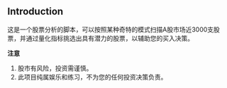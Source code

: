 ## Introduction

这是一个股票分析的脚本，可以按照某种奇特的模式扫描A股市场近3000支股票，并通过量化指标挑选出具有潜力的股票，以辅助您的买入决策。

**注意**

1. 股市有风险，投资需谨慎。
2. 此项目纯属娱乐和练习，不为您的任何投资决策负责。
